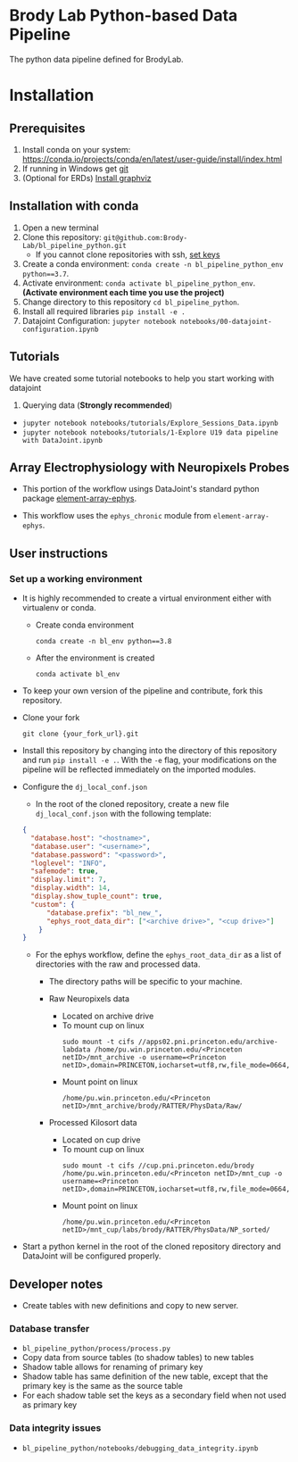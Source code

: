 # Brody Lab Python-based Data Pipeline

The python data pipeline defined for BrodyLab.

# Installation

## Prerequisites

1. Install conda on your system:  https://conda.io/projects/conda/en/latest/user-guide/install/index.html
2. If running in Windows get [git](https://gitforwindows.org/)
3. (Optional for ERDs) [Install graphviz](https://graphviz.org/download/)

## Installation with conda

1. Open a new terminal 
2. Clone this repository: `git@github.com:Brody-Lab/bl_pipeline_python.git`
    - If you cannot clone repositories with ssh, [set keys](https://docs.github.com/en/authentication/connecting-to-github-with-ssh/generating-a-new-ssh-key-and-adding-it-to-the-ssh-agent)
3. Create a conda environment: `conda create -n bl_pipeline_python_env python==3.7`.
4. Activate environment: `conda activate bl_pipeline_python_env`.   **(Activate environment each time you use the project)**
5. Change directory to this repository `cd bl_pipeline_python`.
6. Install all required libraries `pip install -e .`
7. Datajoint Configuration: `jupyter notebook notebooks/00-datajoint-configuration.ipynb` 

## Tutorials

We have created some tutorial notebooks to help you start working with datajoint

1. Querying data (**Strongly recommended**) 
 - `jupyter notebook notebooks/tutorials/Explore_Sessions_Data.ipynb`
 - `jupyter notebook notebooks/tutorials/1-Explore U19 data pipeline with DataJoint.ipynb`


## Array Electrophysiology with Neuropixels Probes

+ This portion of the workflow usings DataJoint's standard python package 
[element-array-ephys](https://github.com/datajoint/element-array-ephys).

+ This workflow uses the `ephys_chronic` module from `element-array-ephys`.

## User instructions
### Set up a working environment

+ It is highly recommended to create a virtual environment either with 
virtualenv or conda.
  + Create conda environment
    ```
    conda create -n bl_env python==3.8
    ```
  + After the environment is created
    ```
    conda activate bl_env
    ```

+ To keep your own version of the pipeline and contribute, fork this repository.

+ Clone your fork
  ```
  git clone {your_fork_url}.git
  ```

+ Install this repository by changing into the directory of this repository and
 run `pip install -e .`.  With the `-e` flag, your modifications on the pipeline 
 will be reflected immediately on the imported modules.

+ Configure the `dj_local_conf.json`
  + In the root of the cloned repository, create a new file `dj_local_conf.json` 
  with the following template:

  ```json
  {
    "database.host": "<hostname>",
    "database.user": "<username>",
    "database.password": "<password>",
    "loglevel": "INFO",
    "safemode": true,
    "display.limit": 7,
    "display.width": 14,
    "display.show_tuple_count": true,
    "custom": {
        "database.prefix": "bl_new_",
        "ephys_root_data_dir": ["<archive drive>", "<cup drive>"]
      }
  }
  ```

  + For the ephys workflow, define the `ephys_root_data_dir` as a list of 
  directories with the raw and processed data.
    + The directory paths will be specific to your machine.
    + Raw Neuropixels data
      + Located on archive drive
      + To mount cup on linux
        ```
        sudo mount -t cifs //apps02.pni.princeton.edu/archive-labdata /home/pu.win.princeton.edu/<Princeton netID>/mnt_archive -o username=<Princeton netID>,domain=PRINCETON,iocharset=utf8,rw,file_mode=0664,dir_mode=0775,nolinux,noperm,vers=2.1
        ```
      + Mount point on linux
        ```
        /home/pu.win.princeton.edu/<Princeton netID>/mnt_archive/brody/RATTER/PhysData/Raw/
        ```

    + Processed Kilosort data
      + Located on cup drive
      + To mount cup on linux
        ```
        sudo mount -t cifs //cup.pni.princeton.edu/brody /home/pu.win.princeton.edu/<Princeton netID>/mnt_cup -o username=<Princeton netID>,domain=PRINCETON,iocharset=utf8,rw,file_mode=0664,dir_mode=0775,nolinux,noperm,vers=2.1
        ```
      + Mount point on linux
        ```
        /home/pu.win.princeton.edu/<Princeton netID>/mnt_cup/labs/brody/RATTER/PhysData/NP_sorted/
        ```

+ Start a python kernel in the root of the cloned repository directory and 
DataJoint will be configured properly.

## Developer notes

+ Create tables with new definitions and copy to new server.

### Database transfer
+ `bl_pipeline_python/process/process.py`
+ Copy data from source tables (to shadow tables) to new tables
+ Shadow table allows for renaming of primary key
+ Shadow table has same definition of the new table, except that the primary key
 is the same as the source table
+ For each shadow table set the keys as a secondary field when not used as 
primary key

### Data integrity issues
+ `bl_pipeline_python/notebooks/debugging_data_integrity.ipynb`
